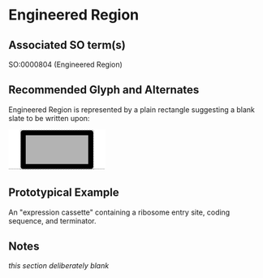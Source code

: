# Engineered Region

## Associated SO term(s)
SO:0000804 (Engineered Region)

## Recommended Glyph and Alternates

Engineered Region is represented by a plain rectangle suggesting a blank slate to be written upon:

![glyph specification](engineered-region-specification.png)

## Prototypical Example

An "expression cassette" containing a ribosome entry site, coding sequence, and terminator.


## Notes
*this section deliberately blank*
